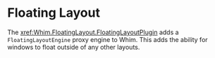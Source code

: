 # Floating Layout

The <xref:Whim.FloatingLayout.FloatingLayoutPlugin> adds a `FloatingLayoutEngine` proxy engine to Whim. This adds the ability for windows to float outside of any other layouts.

<!-- TODO: GIF -->

<!-- TODO: Commands -->
